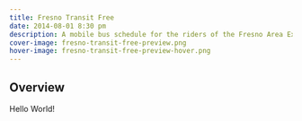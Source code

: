 ```yaml
---
title: Fresno Transit Free
date: 2014-08-01 8:30 pm
description: A mobile bus schedule for the riders of the Fresno Area Express
cover-image: fresno-transit-free-preview.png
hover-image: fresno-transit-free-preview-hover.png
---
```

## Overview

Hello World!